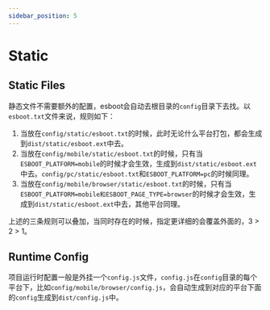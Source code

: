 ```yaml
---
sidebar_position: 5
---
```


# Static

## Static Files

静态文件不需要额外的配置，esboot会自动去根目录的`config`目录下去找。以`esboot.txt`文件来说，规则如下：

1. 当放在`config/static/esboot.txt`的时候，此时无论什么平台打包，都会生成到`dist/static/esboot.ext`中去。
2. 当放在`config/mobile/static/esboot.txt`的时候，只有当`ESBOOT_PLATFORM=mobile`的时候才会生效，生成到`dist/static/esboot.ext`中去。`config/pc/static/esboot.txt`和`ESBOOT_PLATFORM=pc`的时候同理。
3. 当放在`config/mobile/browser/static/esboot.txt`的时候，只有当`ESBOOT_PLATFORM=mobile和ESBOOT_PAGE_TYPE=browser`的时候才会生效，生成到`dist/static/esboot.ext`中去，其他平台同理。

上述的三条规则可以叠加，当同时存在的时候，指定更详细的会覆盖外面的，3 > 2 > 1。

## Runtime Config

项目运行时配置一般是外挂一个`config.js`文件，`config.js`在`config`目录的每个平台下，比如`config/mobile/browser/config.js`，会自动生成到对应的平台下面的`config`生成到`dist/config.js`中。
